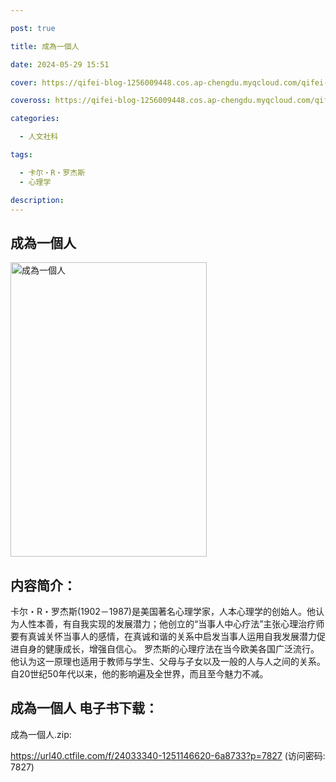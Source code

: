 ```yaml
---

post: true

title: 成為一個人

date: 2024-05-29 15:51

cover: https://qifei-blog-1256009448.cos.ap-chengdu.myqcloud.com/qifei-blog/657d7cdfc458853aeff0f97d.jpg

coveross: https://qifei-blog-1256009448.cos.ap-chengdu.myqcloud.com/qifei-blog/657d7cdfc458853aeff0f97d.jpg

categories:

  - 人文社科

tags:

  - 卡尔・R・罗杰斯
  - 心理学

description:
---
```


## 成為一個人
<img alt="成為一個人 " class="aligncenter loaded" data-was-processed="true" decoding="async" fetchpriority="high" height="471" src="https://qifei-blog-1256009448.cos.ap-chengdu.myqcloud.com/qifei-blog/657d7cdfc458853aeff0f97d.jpg " style="cursor: zoom-in;" width="314"/>

## 内容简介：

卡尔・R・罗杰斯(1902－1987)是美国著名心理学家，人本心理学的创始人。他认为人性本善，有自我实现的发展潜力；他创立的“当事人中心疗法”主张心理治疗师要有真诚关怀当事人的感情，在真诚和谐的关系中启发当事人运用自我发展潜力促进自身的健康成长，增强自信心。 罗杰斯的心理疗法在当今欧美各国广泛流行。他认为这一原理也适用于教师与学生、父母与子女以及一般的人与人之间的关系。自20世纪50年代以来，他的影响遍及全世界，而且至今魅力不减。

## 成為一個人 电子书下载：

成為一個人.zip: 

https://url40.ctfile.com/f/24033340-1251146620-6a8733?p=7827 (访问密码: 7827)

